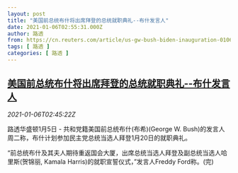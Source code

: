 ```yaml
---
layout: post
title: "美国前总统布什将出席拜登的总统就职典礼--布什发言人"
date: 2021-01-06T02:55:31.000Z
author: 路透
from: https://cn.reuters.com/article/us-gw-bush-biden-inauguration-0106-idCNKBS29B09B
tags: [ 路透 ]
categories: [ 路透 ]
---
```

<!--1609901731000-->
[美国前总统布什将出席拜登的总统就职典礼--布什发言人](https://cn.reuters.com/article/us-gw-bush-biden-inauguration-0106-idCNKBS29B09B)
------

<div>
<div><i>2021-01-06T02:45:22Z</i></div><p>路透华盛顿1月5日 - 共和党籍美国前总统布什(布希)(George W. Bush)的发言人周二称，布什计划参加民主党总统当选人拜登1月20日的就职典礼。</p><p>“前总统布什及其夫人期待重返国会大厦，出席总统当选人拜登及副总统当选人哈里斯(贺锦丽, Kamala Harris)的就职宣誓仪式，”发言人Freddy Ford称。(完)</p>
</div>
